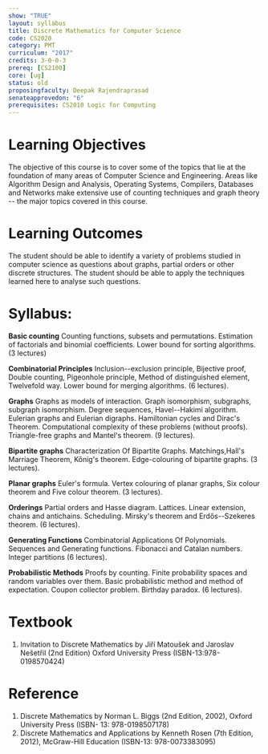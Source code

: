```yaml
---
show: "TRUE"
layout: syllabus
title: Discrete Mathematics for Computer Science
code: CS2020
category: PMT
curriculum: "2017"
credits: 3-0-0-3
prereq: [CS2100]
core: [ug]
status: old
proposingfaculty: Deepak Rajendraprasad
senateapprovedon: "6"
prerequisites: CS2010 Logic for Computing
---
```



# Learning Objectives
The objective of this course is to cover some of
the topics that lie at the foundation of many areas of Computer Science
and Engineering. Areas like Algorithm Design and Analysis, Operating
Systems, Compilers, Databases and Networks make extensive use of
counting techniques and graph theory -- the major topics covered in
this course.

# Learning Outcomes 
The student should be able to identify a variety of
problems studied in computer science as questions about graphs, partial
orders or other discrete structures. The student should be able to apply
the techniques learned here to analyse such questions.

# Syllabus:

**Basic counting** Counting functions, subsets and permutations. Estimation
of factorials and binomial coefficients. Lower bound for sorting
algorithms. (3 lectures)

**Combinatorial Principles**  Inclusion--exclusion principle, Bijective
proof, Double counting, Pigeonhole principle, Method of distinguished
element, Twelvefold way. Lower bound for merging algorithms. (6 lectures).

**Graphs** Graphs as models of interaction. Graph isomorphism, subgraphs,
subgraph isomorphism. Degree sequences, Havel--Hakimi algorithm.
Eulerian graphs and Eulerian digraphs. Hamiltonian cycles and Dirac's
Theorem. Computational complexity of these problems (without proofs).
Triangle-free graphs and Mantel's theorem. (9 lectures). 

**Bipartite graphs** Characterization Of Bipartite Graphs.
Matchings,Hall's Marriage Theorem, Kőnig's theorem. Edge-colouring of
bipartite graphs. (3 lectures). 

**Planar graphs** Euler's formula. Vertex colouring of planar graphs, Six
colour theorem and Five colour theorem. (3 lectures). 

**Orderings**  Partial orders and Hasse diagram. Lattices. Linear extension,
chains and antichains. Scheduling. Mirsky's theorem and Erdős--Szekeres
theorem. (6 lectures).

**Generating Functions**  Combinatorial Applications Of Polynomials.
Sequences and Generating functions. Fibonacci and Catalan numbers. Integer
partitions (6 lectures).

**Probabilistic Methods** Proofs by counting. Finite probability spaces and
random variables over them. Basic probabilistic method and method of
expectation. Coupon collector problem. Birthday paradox.  (6 lectures). 

# Textbook

1.  Invitation to Discrete Mathematics by 
    Jiří Matoušek and Jaroslav Nešetřil (2nd Edition) 
    Oxford University Press 
    (ISBN-13:978-0198570424)

# Reference

1.  Discrete Mathematics 
    by Norman L. Biggs (2nd Edition, 2002), 
    Oxford University Press 
    (ISBN- 13: 978-0198507178)
2.  Discrete Mathematics and Applications 
    by Kenneth Rosen (7th Edition, 2012), 
    McGraw-Hill Education 
    (ISBN-13: 978-0073383095)

